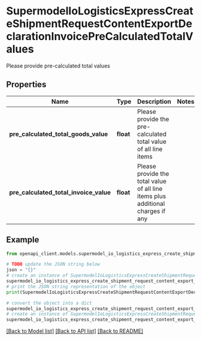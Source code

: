 # SupermodelIoLogisticsExpressCreateShipmentRequestContentExportDeclarationInvoicePreCalculatedTotalValues

Please provide pre-calculated total values

## Properties

Name | Type | Description | Notes
------------ | ------------- | ------------- | -------------
**pre_calculated_total_goods_value** | **float** | Please provide the pre-calculated total value of all line items | 
**pre_calculated_total_invoice_value** | **float** | Please provide the total value of all line items plus additional charges if any | 

## Example

```python
from openapi_client.models.supermodel_io_logistics_express_create_shipment_request_content_export_declaration_invoice_pre_calculated_total_values import SupermodelIoLogisticsExpressCreateShipmentRequestContentExportDeclarationInvoicePreCalculatedTotalValues

# TODO update the JSON string below
json = "{}"
# create an instance of SupermodelIoLogisticsExpressCreateShipmentRequestContentExportDeclarationInvoicePreCalculatedTotalValues from a JSON string
supermodel_io_logistics_express_create_shipment_request_content_export_declaration_invoice_pre_calculated_total_values_instance = SupermodelIoLogisticsExpressCreateShipmentRequestContentExportDeclarationInvoicePreCalculatedTotalValues.from_json(json)
# print the JSON string representation of the object
print(SupermodelIoLogisticsExpressCreateShipmentRequestContentExportDeclarationInvoicePreCalculatedTotalValues.to_json())

# convert the object into a dict
supermodel_io_logistics_express_create_shipment_request_content_export_declaration_invoice_pre_calculated_total_values_dict = supermodel_io_logistics_express_create_shipment_request_content_export_declaration_invoice_pre_calculated_total_values_instance.to_dict()
# create an instance of SupermodelIoLogisticsExpressCreateShipmentRequestContentExportDeclarationInvoicePreCalculatedTotalValues from a dict
supermodel_io_logistics_express_create_shipment_request_content_export_declaration_invoice_pre_calculated_total_values_from_dict = SupermodelIoLogisticsExpressCreateShipmentRequestContentExportDeclarationInvoicePreCalculatedTotalValues.from_dict(supermodel_io_logistics_express_create_shipment_request_content_export_declaration_invoice_pre_calculated_total_values_dict)
```
[[Back to Model list]](../README.md#documentation-for-models) [[Back to API list]](../README.md#documentation-for-api-endpoints) [[Back to README]](../README.md)


